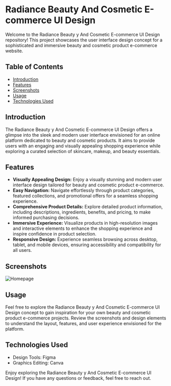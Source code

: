 # Radiance Beauty And Cosmetic E-commerce UI Design

Welcome to the Radiance Beauty y And Cosmetic E-commerce UI Design repository! This project showcases the user interface design concept for a sophisticated and immersive beauty and cosmetic product e-commerce website.

## Table of Contents

- [Introduction](#introduction)
- [Features](#features)
- [Screenshots](#screenshots)
- [Usage](#usage)
- [Technologies Used](#technologies-used)

## Introduction

The Radiance Beauty y And Cosmetic E-commerce UI Design offers a glimpse into the sleek and modern user interface envisioned for an online platform dedicated to beauty and cosmetic products. It aims to provide users with an engaging and visually appealing shopping experience while exploring a curated selection of skincare, makeup, and beauty essentials.

## Features

- **Visually Appealing Design:** Enjoy a visually stunning and modern user interface design tailored for beauty and cosmetic product e-commerce.
- **Easy Navigation:** Navigate effortlessly through product categories, featured collections, and promotional offers for a seamless shopping experience.
- **Comprehensive Product Details:** Explore detailed product information, including descriptions, ingredients, benefits, and pricing, to make informed purchasing decisions.
- **Immersive Experience:** Visualize products in high-resolution images and interactive elements to enhance the shopping experience and inspire confidence in product selection.
- **Responsive Design:** Experience seamless browsing across desktop, tablet, and mobile devices, ensuring accessibility and compatibility for all users.

## Screenshots

![Homepage](https://github.com/Jeevannaik66/Radiance-Beauty-E-commerce-UI-Design/assets/117274229/5ba6f427-81d8-47d6-afea-39afb52b92d3)

## Usage

Feel free to explore the Radiance Beauty y And Cosmetic E-commerce UI Design concept to gain inspiration for your own beauty and cosmetic product e-commerce projects. Review the screenshots and design elements to understand the layout, features, and user experience envisioned for the platform.

## Technologies Used

- Design Tools: Figma
- Graphics Editing: Canva

Enjoy exploring the Radiance Beauty y And Cosmetic E-commerce UI Design! If you have any questions or feedback, feel free to reach out.

